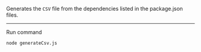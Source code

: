 Generates the `CSV` file from the dependencies listed in the package.json files.

---

Run command

```shell
node generateCsv.js
```
